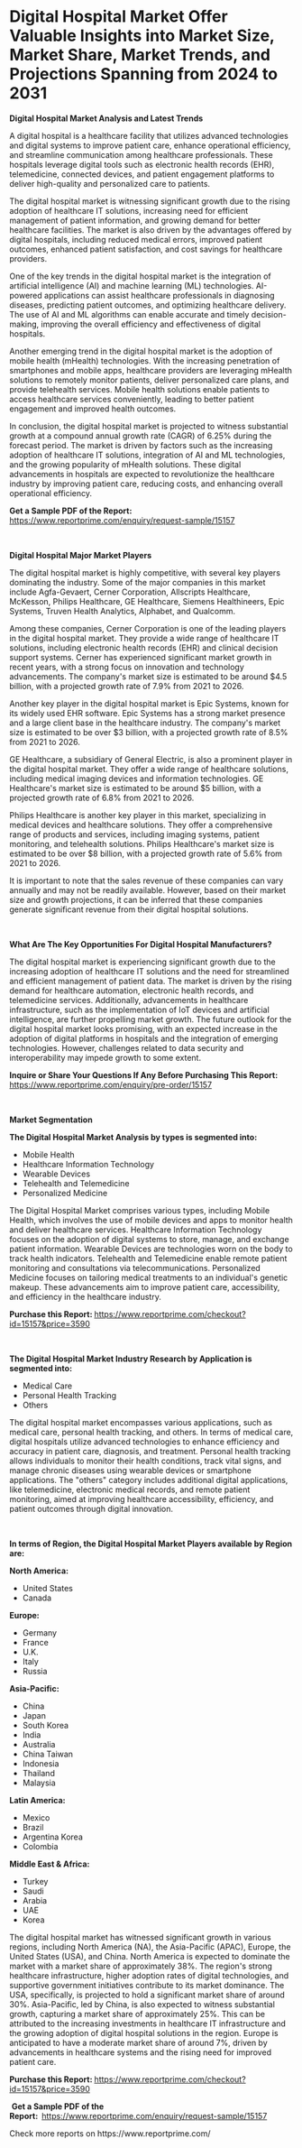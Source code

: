 <p><h1>Digital Hospital Market Offer Valuable Insights into Market Size, Market Share, Market Trends, and Projections Spanning from 2024 to 2031</h1></p><p><strong>Digital Hospital Market Analysis and Latest Trends</strong></p>
<p><p>A digital hospital is a healthcare facility that utilizes advanced technologies and digital systems to improve patient care, enhance operational efficiency, and streamline communication among healthcare professionals. These hospitals leverage digital tools such as electronic health records (EHR), telemedicine, connected devices, and patient engagement platforms to deliver high-quality and personalized care to patients.</p><p>The digital hospital market is witnessing significant growth due to the rising adoption of healthcare IT solutions, increasing need for efficient management of patient information, and growing demand for better healthcare facilities. The market is also driven by the advantages offered by digital hospitals, including reduced medical errors, improved patient outcomes, enhanced patient satisfaction, and cost savings for healthcare providers.</p><p>One of the key trends in the digital hospital market is the integration of artificial intelligence (AI) and machine learning (ML) technologies. AI-powered applications can assist healthcare professionals in diagnosing diseases, predicting patient outcomes, and optimizing healthcare delivery. The use of AI and ML algorithms can enable accurate and timely decision-making, improving the overall efficiency and effectiveness of digital hospitals.</p><p>Another emerging trend in the digital hospital market is the adoption of mobile health (mHealth) technologies. With the increasing penetration of smartphones and mobile apps, healthcare providers are leveraging mHealth solutions to remotely monitor patients, deliver personalized care plans, and provide telehealth services. Mobile health solutions enable patients to access healthcare services conveniently, leading to better patient engagement and improved health outcomes.</p><p>In conclusion, the digital hospital market is projected to witness substantial growth at a compound annual growth rate (CAGR) of 6.25% during the forecast period. The market is driven by factors such as the increasing adoption of healthcare IT solutions, integration of AI and ML technologies, and the growing popularity of mHealth solutions. These digital advancements in hospitals are expected to revolutionize the healthcare industry by improving patient care, reducing costs, and enhancing overall operational efficiency.</p></p>
<p><strong>Get a Sample PDF of the Report:&nbsp;</strong> <a href="https://www.reportprime.com/enquiry/request-sample/15157">https://www.reportprime.com/enquiry/request-sample/15157</a></p>
<p>&nbsp;</p>
<p><strong>Digital Hospital Major Market Players</strong></p>
<p><p>The digital hospital market is highly competitive, with several key players dominating the industry. Some of the major companies in this market include Agfa-Gevaert, Cerner Corporation, Allscripts Healthcare, McKesson, Philips Healthcare, GE Healthcare, Siemens Healthineers, Epic Systems, Truven Health Analytics, Alphabet, and Qualcomm.</p><p>Among these companies, Cerner Corporation is one of the leading players in the digital hospital market. They provide a wide range of healthcare IT solutions, including electronic health records (EHR) and clinical decision support systems. Cerner has experienced significant market growth in recent years, with a strong focus on innovation and technology advancements. The company's market size is estimated to be around $4.5 billion, with a projected growth rate of 7.9% from 2021 to 2026.</p><p>Another key player in the digital hospital market is Epic Systems, known for its widely used EHR software. Epic Systems has a strong market presence and a large client base in the healthcare industry. The company's market size is estimated to be over $3 billion, with a projected growth rate of 8.5% from 2021 to 2026.</p><p>GE Healthcare, a subsidiary of General Electric, is also a prominent player in the digital hospital market. They offer a wide range of healthcare solutions, including medical imaging devices and information technologies. GE Healthcare's market size is estimated to be around $5 billion, with a projected growth rate of 6.8% from 2021 to 2026.</p><p>Philips Healthcare is another key player in this market, specializing in medical devices and healthcare solutions. They offer a comprehensive range of products and services, including imaging systems, patient monitoring, and telehealth solutions. Philips Healthcare's market size is estimated to be over $8 billion, with a projected growth rate of 5.6% from 2021 to 2026.</p><p>It is important to note that the sales revenue of these companies can vary annually and may not be readily available. However, based on their market size and growth projections, it can be inferred that these companies generate significant revenue from their digital hospital solutions.</p></p>
<p>&nbsp;</p>
<p><strong>What Are The Key Opportunities For Digital Hospital Manufacturers?</strong></p>
<p><p>The digital hospital market is experiencing significant growth due to the increasing adoption of healthcare IT solutions and the need for streamlined and efficient management of patient data. The market is driven by the rising demand for healthcare automation, electronic health records, and telemedicine services. Additionally, advancements in healthcare infrastructure, such as the implementation of IoT devices and artificial intelligence, are further propelling market growth. The future outlook for the digital hospital market looks promising, with an expected increase in the adoption of digital platforms in hospitals and the integration of emerging technologies. However, challenges related to data security and interoperability may impede growth to some extent.</p></p>
<p><strong>Inquire or Share Your Questions If Any Before Purchasing This Report:</strong> <a href="https://www.reportprime.com/enquiry/pre-order/15157">https://www.reportprime.com/enquiry/pre-order/15157</a></p>
<p>&nbsp;</p>
<p><strong>Market Segmentation</strong></p>
<p><strong>The Digital Hospital Market Analysis by types is segmented into:</strong></p>
<p><ul><li>Mobile Health</li><li>Healthcare Information Technology</li><li>Wearable Devices</li><li>Telehealth and Telemedicine</li><li>Personalized Medicine</li></ul></p>
<p><p>The Digital Hospital Market comprises various types, including Mobile Health, which involves the use of mobile devices and apps to monitor health and deliver healthcare services. Healthcare Information Technology focuses on the adoption of digital systems to store, manage, and exchange patient information. Wearable Devices are technologies worn on the body to track health indicators. Telehealth and Telemedicine enable remote patient monitoring and consultations via telecommunications. Personalized Medicine focuses on tailoring medical treatments to an individual's genetic makeup. These advancements aim to improve patient care, accessibility, and efficiency in the healthcare industry.</p></p>
<p><strong>Purchase this Report:&nbsp;</strong><a href="https://www.reportprime.com/checkout?id=15157&price=3590">https://www.reportprime.com/checkout?id=15157&price=3590</a></p>
<p>&nbsp;</p>
<p><strong>The Digital Hospital Market Industry Research by Application is segmented into:</strong></p>
<p><ul><li>Medical Care</li><li>Personal Health Tracking</li><li>Others</li></ul></p>
<p><p>The digital hospital market encompasses various applications, such as medical care, personal health tracking, and others. In terms of medical care, digital hospitals utilize advanced technologies to enhance efficiency and accuracy in patient care, diagnosis, and treatment. Personal health tracking allows individuals to monitor their health conditions, track vital signs, and manage chronic diseases using wearable devices or smartphone applications. The "others" category includes additional digital applications, like telemedicine, electronic medical records, and remote patient monitoring, aimed at improving healthcare accessibility, efficiency, and patient outcomes through digital innovation.</p></p>
<p>&nbsp;</p>
<p><strong>In terms of Region, the Digital Hospital Market Players available by Region are:</strong></p>
<p>
    <p> <strong> North America: </strong>
        <ul>
            <li>United States</li>
            <li>Canada</li>
        </ul>
        </p> 
    <p> <strong> Europe: </strong>
        <ul>
            <li>Germany</li>
            <li>France</li>
            <li>U.K.</li>
            <li>Italy</li>
            <li>Russia</li>
        </ul>
        </p> 
    <p> <strong> Asia-Pacific: </strong>
        <ul>
            <li>China</li>
            <li>Japan</li>
            <li>South Korea</li>
            <li>India</li>
            <li>Australia</li>
            <li>China Taiwan</li>
            <li>Indonesia</li>
            <li>Thailand</li>
            <li>Malaysia</li>
        </ul>
        </p> 
    <p> <strong> Latin America: </strong>
        <ul>
            <li>Mexico</li>
            <li>Brazil</li>
            <li>Argentina Korea</li>
            <li>Colombia</li>
        </ul>
        </p> 
    <p> <strong> Middle East & Africa: </strong>
        <ul>
            <li>Turkey</li>
            <li>Saudi</li>
            <li>Arabia</li>
            <li>UAE</li>
            <li>Korea</li>
        </ul>
    </p>
    </p>
<p><p>The digital hospital market has witnessed significant growth in various regions, including North America (NA), the Asia-Pacific (APAC), Europe, the United States (USA), and China. North America is expected to dominate the market with a market share of approximately 38%. The region's strong healthcare infrastructure, higher adoption rates of digital technologies, and supportive government initiatives contribute to its market dominance. The USA, specifically, is projected to hold a significant market share of around 30%. Asia-Pacific, led by China, is also expected to witness substantial growth, capturing a market share of approximately 25%. This can be attributed to the increasing investments in healthcare IT infrastructure and the growing adoption of digital hospital solutions in the region. Europe is anticipated to have a moderate market share of around 7%, driven by advancements in healthcare systems and the rising need for improved patient care.</p></p>
<p><strong>Purchase this Report: </strong><a href="https://www.reportprime.com/checkout?id=15157&price=3590">https://www.reportprime.com/checkout?id=15157&price=3590</a></p>
<p>&nbsp;<strong>Get a Sample PDF of the Report:&nbsp;&nbsp;</strong><a href="https://www.reportprime.com/enquiry/request-sample/15157">https://www.reportprime.com/enquiry/request-sample/15157</a></p>
<p><strong></strong></p>
<p>Check more reports on https://www.reportprime.com/</p>